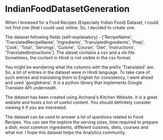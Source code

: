# IndianFoodDatasetGeneration

When I browsed for a Food Recipes (Especially Indian Food) Dataset, I could not find one (that I could use) online. So, I decided to create one.

The dataset following fields (self-explanatory) - ['RecipeName', 'TranslatedRecipeName', 'Ingredients', 'TranslatedIngredients', 'Prep', 'Cook', 'Total', 'Servings', 'Cuisine', 'Course', 'Diet', 'Instructions', 'TranslatedInstructions']. The datset contains a csv and a xls file. Sometimes, the content in Hindi is not visible in the csv format.

You might be wondering what the columns with the prefix 'Translated' are. So, a lot of entries in the dataset were in Hindi language. To take care of such entries and translating them to English for consistency, I went ahead and used 'googletrans'. It is a python library that implements Google Translate API underneath.

The dataset has been created using Archana's Kitchen Website. It is a great website and hosts a ton of useful content. You should definitely consider viewing it if you are interested.

The dataset can be used to answer a lot of questions related to Food Recipes. You can see the explore the serving sizes, time required to prepare a dish, most common ingredients, different cuisines, diets, courses and what not. I hope this dataset helps the Analytics community.

